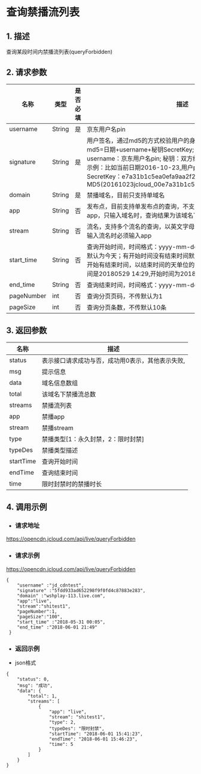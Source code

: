 # **查询禁播流列表**

## **1. 描述**

查询某段时间内禁播流列表(queryForbidden)

## **2. 请求参数**

| 名称       | 类型   | 是否必填 | 描述                                                         |
| ---------- | ------ | -------- | ------------------------------------------------------------ |
| username   | String | 是       | 京东用户名pin                                                |
| signature  | String | 是       |用户签名，通过md5的方式校验用户的身份信息，保障信息安全。</br>md5=日期+username+秘钥SecretKey; 日期：格式为 yyyymmdd; username：京东用户名pin; 秘钥：双方约定; </br>示例：比如当前日期2016-10-23,用户pin:jcloud_00,用户秘钥SecretKey：e7a31b1c5ea0efa9aa2f29c6559f7d61,那签名为MD5(20161023jcloud_00e7a31b1c5ea0efa9aa2f29c6559f7d61)|
| domain     | String | 是       | 禁播域名，目前只支持单域名                                   |
| app        | String | 否       | 发布点，目前支持单发布点的查询，不支持同时查询多个，当不输入app，只输入域名时，查询结果为该域名下的所有禁播流 |
| stream     | String | 否       | 流名，支持多个流名的查询，以英文字母分割，如stream1, stream2；输入流名时必须输入app |
| start_time | String | 否       | 查询开始时间，时间格式：yyyy-mm-dd hh:mi；没有输入开始时间时默认为今天；有开始时间没有结束时间默认为开始时间到当前时间；无开始有结束时间，以结束时间的天单位的0点作为开始时间，如如结束时间是20180529 14:29,开始时间为20180529 00:00 |
| end_time   | String | 否       | 查询结束时间，时间格式：yyyy-mm-dd hh:mi；                   |
| pageNumber | int    | 否       | 查询分页页码，不传默认为1                                    |
| pageSize   | int    | 否       | 查询分页条数，不传默认10条                                   |

## **3. 返回参数**

| **名称**  | **描述**                                         |
| --------- | ------------------------------------------------ |
| status    | 表示接口请求成功与否，成功用0表示，其他表示失败, |
| msg       | 提示信息                                         |
| data      | 域名信息数组                                     |
| total     | 该域名下禁播流总数                               |
| streams   | 禁播流列表                                       |
| app       | 禁播app                                          |
| stream    | 禁播stream                                       |
| type      | 禁播类型[1：永久封禁，2：限时封禁]               |
| typeDes   | 禁播类型描述                                     |
| startTime | 查询开始时间                                     |
| endTime   | 查询结束时间                                     |
| time      | 限时封禁时的禁播时长                             |

## **4. 调用示例**

- ### **请求地址**

https://opencdn.jcloud.com/api/live/queryForbidden

- ### **请求示例**

https://opencdn.jcloud.com/api/live/queryForbidden
```
{
    "username" :"jd_cdntest",
    "signature" :"5fdd933ad652298f9f0fd4c87883e283",
    "domain" :"wshplay-113.live.com",
    "app":"live",
    "stream":"shitest1",
    "pageNumber":1,
    "pageSize":"100",
    "start_time" :"2018-05-31 00:05",
    "end_time" :"2018-06-01 21:49"
 }
```
- ### **返回示例**

* json格式
```
{
    "status": 0,
    "msg": "成功",
    "data": {
        "total": 1,
        "streams": [
            {
                "app": "live",
                "stream": "shitest1",
                "type": 2,
                "typeDes": "限时封禁",
                "startTime": "2018-06-01 15:41:23",
                "endTime": "2018-06-01 15:46:23",
                "time": 5
            }
        ]
    }
}
```
